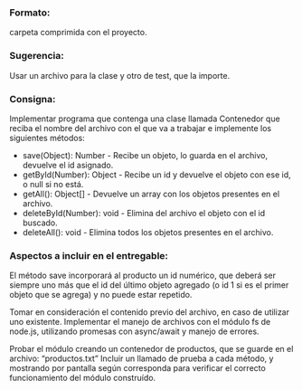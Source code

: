 ### Formato: 
carpeta comprimida con el proyecto. 

### Sugerencia: 
Usar un archivo para la clase y otro de test, que la importe.

###   Consigna: 
Implementar programa que contenga una clase llamada Contenedor que reciba el nombre del archivo con el que va a trabajar e implemente los siguientes métodos:

* save(Object): Number - Recibe un objeto, lo guarda en el archivo, devuelve el id asignado.
* getById(Number): Object - Recibe un id y devuelve el objeto con ese id, o null si no está.
* getAll(): Object[] - Devuelve un array con los objetos presentes en el archivo.
* deleteById(Number): void - Elimina del archivo el objeto con el id buscado.
* deleteAll(): void - Elimina todos los objetos presentes en el archivo.

### Aspectos a incluir en el entregable: 
El método save incorporará al producto un id numérico, que deberá ser siempre uno más que el id del último objeto agregado (o id 1 si es el primer objeto que se agrega) y no puede estar repetido.

Tomar en consideración el contenido previo del archivo, en caso de utilizar uno existente.
Implementar el manejo de archivos con el módulo fs de node.js, utilizando promesas con async/await y manejo de errores.

Probar el módulo creando un contenedor de productos, que se guarde en el archivo: “productos.txt”
Incluir un llamado de prueba a cada método, y mostrando por pantalla según corresponda para verificar el correcto funcionamiento del módulo construído. 
